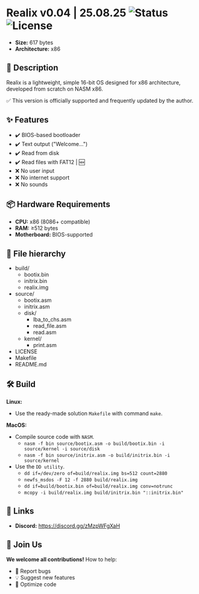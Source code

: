 # Realix v0.04 | 25.08.25 ![Status](https://img.shields.io/badge/status-latest-brightgreen) ![License](https://img.shields.io/github/license/NightFox-YT/Realix)
- **Size:** 617 bytes
- **Architecture:** x86

## 📌 Description
Realix is a lightweight, simple 16-bit OS designed for x86 architecture, developed from scratch on NASM x86.<br/>

✅ This version is officially supported and frequently updated by the author.

## ✨ Features
- ✔️ BIOS-based bootloader
- ✔️ Text output ("Welcome...")
- ✔️ Read from disk
- ✔️ Read files with FAT12 | 🆕
- ❌ No user input
- ❌ No internet support
- ❌ No sounds

## 📦 Hardware Requirements
- **CPU:** x86 (8086+ compatible)
- **RAM:** ≥512 bytes
- **Motherboard:** BIOS-supported

## 📂 File hierarchy
- build/
  - bootix.bin
  - initrix.bin
  - realix.img
- source/
  - bootix.asm
  - initrix.asm
  - disk/
    - lba_to_chs.asm
    - read_file.asm
    - read.asm
  - kernel/
    - print.asm
- LICENSE
- Makefile
- README.md

## 🛠 Build
**Linux:**
  - Use the ready-made solution `Makefile` with command `make`.<br/>

**MacOS:**
  - Compile source code with `NASM`.
    - `nasm -f bin source/bootix.asm -o build/bootix.bin -i source/kernel -i source/disk`
    - `nasm -f bin source/initrix.asm -o build/initrix.bin -i source/kernel`
  - Use the `DD utility`.
    - `dd if=/dev/zero of=build/realix.img bs=512 count=2880`
	- `newfs_msdos -F 12 -f 2880 build/realix.img`
	- `dd if=build/bootix.bin of=build/realix.img conv=notrunc`
  	- `mcopy -i build/realix.img build/initrix.bin "::initrix.bin"`

## 🔗 Links
- **Discord:** https://discord.gg/zMzpWFgXaH

## 🙌 Join Us
**We welcome all contributions!** How to help:
- 🐞 Report bugs
- 💡 Suggest new features
- 🔧 Optimize code